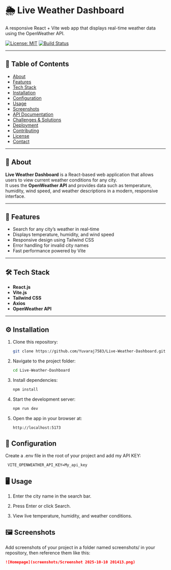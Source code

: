 # 🌦️ Live Weather Dashboard
A responsive React + Vite web app that displays real-time weather data using the OpenWeather API.

[![License: MIT](https://img.shields.io/badge/License-MIT-yellow.svg)](LICENSE)
[![Build Status](https://img.shields.io/badge/build-passing-brightgreen.svg)](https://github.com/Yuvaraj7583/Live-Weather-Dashboard)

---

## 📑 Table of Contents
- [About](#about)
- [Features](#features)
- [Tech Stack](#tech-stack)
- [Installation](#installation)
- [Configuration](#configuration)
- [Usage](#usage)
- [Screenshots](#screenshots)
- [API Documentation](#api-documentation)
- [Challenges & Solutions](#challenges--solutions)
- [Deployment](#deployment)
- [Contributing](#contributing)
- [License](#license)
- [Contact](#contact)

---

## 🧩 About
**Live Weather Dashboard** is a React-based web application that allows users to view current weather conditions for any city.  
It uses the **OpenWeather API** and provides data such as temperature, humidity, wind speed, and weather descriptions in a modern, responsive interface.

---

## 🚀 Features
- Search for any city’s weather in real-time  
- Displays temperature, humidity, and wind speed  
- Responsive design using Tailwind CSS  
- Error handling for invalid city names  
- Fast performance powered by Vite  

---

## 🛠️ Tech Stack
- **React.js**
- **Vite.js**
- **Tailwind CSS**
- **Axios**
- **OpenWeather API**

---

## ⚙️ Installation

1. Clone this repository:
   ```bash
   git clone https://github.com/Yuvaraj7583/Live-Weather-Dashboard.git
2. Navigate to the project folder:
   ```bash
   cd Live-Weather-Dashboard
3. Install dependencies:
   ```bash
   npm install
4. Start the development server:
   ```bash
   npm run dev
5. Open the app in your browser at:
   ```bash
   http://localhost:5173

## 🔑 Configuration

Create a .env file in the root of your project and add my API KEY:    
    
     VITE_OPENWEATHER_API_KEY=My_api_key

## 🖥️ Usage

1. Enter the city name in the search bar.

2. Press Enter or click Search.

3. View live temperature, humidity, and weather conditions.

## 🖼️ Screenshots

Add screenshots of your project in a folder named screenshots/ in your repository, then reference them like this:
```markdown
![Homepage](screenshots/Screenshot 2025-10-10 201413.png)

